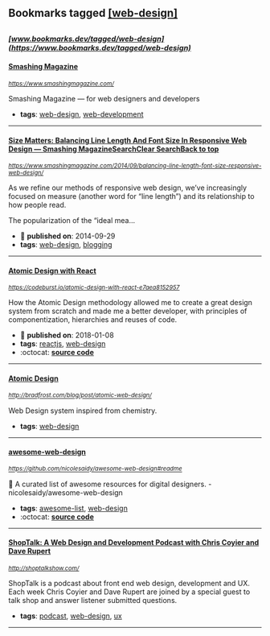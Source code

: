 ## Bookmarks tagged [[web-design]](https://www.bookmarks.dev?q=[web-design])

_<sup><sup>[www.bookmarks.dev/tagged/web-design](https://www.bookmarks.dev/tagged/web-design)</sup></sup>_
---
#### [Smashing Magazine](https://www.smashingmagazine.com/)
_<sup>https://www.smashingmagazine.com/</sup>_

Smashing Magazine — for web designers and developers
* **tags**: [web-design](../tagged/web-design.md), [web-development](../tagged/web-development.md)
---
#### [Size Matters: Balancing Line Length And Font Size In Responsive Web Design — Smashing MagazineSearchClear SearchBack to top](https://www.smashingmagazine.com/2014/09/balancing-line-length-font-size-responsive-web-design/)
_<sup>https://www.smashingmagazine.com/2014/09/balancing-line-length-font-size-responsive-web-design/</sup>_

As we refine our methods of responsive web design, we’ve increasingly focused on measure (another word for “line length”) and its relationship to how people read.

The popularization of the “ideal mea...
* :calendar: **published on**: 2014-09-29
* **tags**: [web-design](../tagged/web-design.md), [blogging](../tagged/blogging.md)
---
#### [Atomic Design with React](https://codeburst.io/atomic-design-with-react-e7aea8152957)
_<sup>https://codeburst.io/atomic-design-with-react-e7aea8152957</sup>_

How the Atomic Design methodology allowed me to create a great design system from scratch and made me a better developer, with principles of componentization, hierarchies and reuses of code.
* :calendar: **published on**: 2018-01-08
* **tags**: [reactjs](../tagged/reactjs.md), [web-design](../tagged/web-design.md)
* :octocat: **[source code](https://github.com/danilowoz/react-atomic-design)**
---
#### [Atomic Design](http://bradfrost.com/blog/post/atomic-web-design/)
_<sup>http://bradfrost.com/blog/post/atomic-web-design/</sup>_

Web Design system inspired from chemistry. 
* **tags**: [web-design](../tagged/web-design.md)
---
#### [awesome-web-design](https://github.com/nicolesaidy/awesome-web-design#readme)
_<sup>https://github.com/nicolesaidy/awesome-web-design#readme</sup>_

🎨 A curated list of awesome resources for digital designers. - nicolesaidy/awesome-web-design
* **tags**: [awesome-list](../tagged/awesome-list.md), [web-design](../tagged/web-design.md)
* :octocat: **[source code](https://github.com/nicolesaidy/awesome-web-design#readme)**
---
#### [ShopTalk: A Web Design and Development Podcast with Chris Coyier and Dave Rupert](http://shoptalkshow.com/)
_<sup>http://shoptalkshow.com/</sup>_

ShopTalk is a podcast about front end web design, development and UX. Each week Chris Coyier and Dave Rupert are joined by a special guest to talk shop and answer listener submitted questions.
* **tags**: [podcast](../tagged/podcast.md), [web-design](../tagged/web-design.md), [ux](../tagged/ux.md)
---
